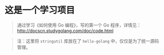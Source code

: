 # 这是一个学习项目

> 通过学习《如何使用 Go 编程》，写的第一个 Go 程序，详情见：http://docscn.studygolang.com/doc/code.html

> 注：这里将 `stringutil` 库放在了 `hello-golang` 中，仅仅是为了统一源码管理。
